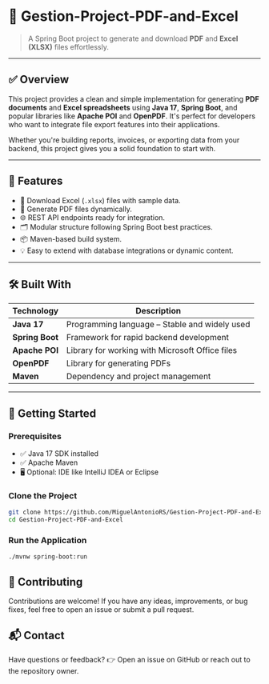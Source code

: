 # 📄 Gestion-Project-PDF-and-Excel

> A Spring Boot project to generate and download **PDF** and **Excel (XLSX)** files effortlessly.

---

## ✅ Overview

This project provides a clean and simple implementation for generating **PDF documents** and **Excel spreadsheets** using **Java 17**, **Spring Boot**, and popular libraries like **Apache POI** and **OpenPDF**. It's perfect for developers who want to integrate file export features into their applications.

Whether you're building reports, invoices, or exporting data from your backend, this project gives you a solid foundation to start with.

---

## 🧰 Features

- 🔽 Download Excel (`.xlsx`) files with sample data.
- 📄 Generate PDF files dynamically.
- 🌐 REST API endpoints ready for integration.
- 🗂️ Modular structure following Spring Boot best practices.
- 📦 Maven-based build system.
- 💡 Easy to extend with database integrations or dynamic content.

---

## 🛠️ Built With

| Technology | Description |
|----------|-------------|
| **Java 17** | Programming language – Stable and widely used |
| **Spring Boot** | Framework for rapid backend development |
| **Apache POI** | Library for working with Microsoft Office files |
| **OpenPDF** | Library for generating PDFs |
| **Maven** | Dependency and project management |

---

## 🚀 Getting Started

### Prerequisites

- ✅ Java 17 SDK installed
- ✅ Apache Maven
- 🖥️ Optional: IDE like IntelliJ IDEA or Eclipse

### Clone the Project

```bash
git clone https://github.com/MiguelAntonioRS/Gestion-Project-PDF-and-Excel.git 
cd Gestion-Project-PDF-and-Excel
```
### Run the Application
```bash
./mvnw spring-boot:run
```

## 🌟 Contributing 

Contributions are welcome! If you have any ideas, improvements, or bug fixes, feel free to open an issue or submit a pull request.

## 📬 Contact 

Have questions or feedback?
👉 Open an issue on GitHub or reach out to the repository owner.
